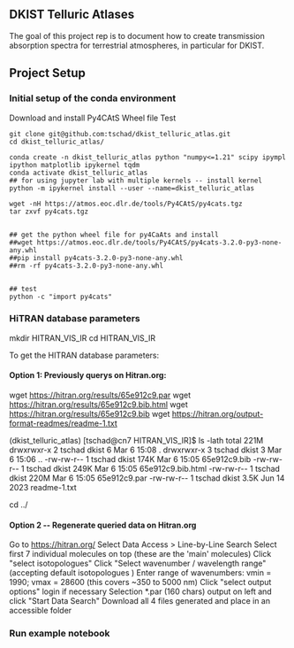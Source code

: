 ## DKIST Telluric Atlases

The goal of this project rep is to document how to create transmission absorption spectra for terrestrial atmospheres, in particular for DKIST. 

## Project Setup 

### Initial setup of the conda environment 

Download and install Py4CAtS Wheel file
Test 

```
git clone git@github.com:tschad/dkist_telluric_atlas.git
cd dkist_telluric_atlas/

conda create -n dkist_telluric_atlas python "numpy<=1.21" scipy ipympl ipython matplotlib ipykernel tqdm
conda activate dkist_telluric_atlas
## for using jupyter lab with multiple kernels -- install kernel 
python -m ipykernel install --user --name=dkist_telluric_atlas

wget -nH https://atmos.eoc.dlr.de/tools/Py4CAtS/py4cats.tgz
tar zxvf py4cats.tgz


## get the python wheel file for py4CaAts and install
##wget https://atmos.eoc.dlr.de/tools/Py4CAtS/py4cats-3.2.0-py3-none-any.whl
##pip install py4cats-3.2.0-py3-none-any.whl
##rm -rf py4cats-3.2.0-py3-none-any.whl


## test 
python -c "import py4cats"

```

### HiTRAN database parameters 

mkdir HITRAN_VIS_IR 
cd HITRAN_VIS_IR

To get the HITRAN database parameters:

#### Option 1:  Previously querys on Hitran.org: 

wget https://hitran.org/results/65e912c9.par
wget https://hitran.org/results/65e912c9.bib.html
wget https://hitran.org/results/65e912c9.bib
wget https://hitran.org/output-format-readmes/readme-1.txt

(dkist_telluric_atlas) [tschad@cn7 HITRAN_VIS_IR]$ ls -lath 
total 221M
drwxrwxr-x 2 tschad dkist    6 Mar  6 15:08 .
drwxrwxr-x 3 tschad dkist    3 Mar  6 15:06 ..
-rw-rw-r-- 1 tschad dkist 174K Mar  6 15:05 65e912c9.bib
-rw-rw-r-- 1 tschad dkist 249K Mar  6 15:05 65e912c9.bib.html
-rw-rw-r-- 1 tschad dkist 220M Mar  6 15:05 65e912c9.par
-rw-rw-r-- 1 tschad dkist 3.5K Jun 14  2023 readme-1.txt

cd ../

#### Option 2 -- Regenerate queried data on Hitran.org 

Go to https://hitran.org/ 
Select Data Access > Line-by-Line Search 
Select first 7 individual molecules on top (these are the 'main' molecules)
Click "select isotopologues"
Click "Select wavenumber / wavelength range" (accepting default isotopologues )
Enter range of wavenumbers:  vmin = 1990; vmax = 28600 (this covers ~350 to 5000 nm)
Click "select output options"
login if necessary 
Selection *.par (160 chars) output on left and click "Start Data Search"
Download all 4 files generated and place in an accessible folder 

### Run example notebook 
